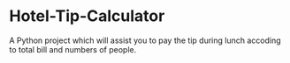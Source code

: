 # Hotel-Tip-Calculator
A Python project which will assist you to pay the tip during lunch accoding to total bill and numbers of people.
